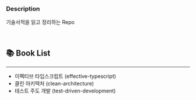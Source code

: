 ### Description

기술서적을 읽고 정리하는 Repo

<br/>

## 📚 Book List

---

- 이펙티브 타입스크립트 (effective-typescript)
- 클린 아키텍처 (clean-architecture)
- 테스트 주도 개발 (test-driven-development)
